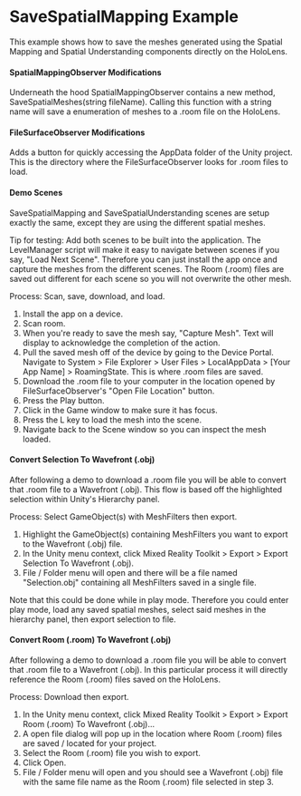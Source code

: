 # SaveSpatialMapping Example
This example shows how to save the meshes generated using the Spatial Mapping and Spatial Understanding components directly on the HoloLens.

#### SpatialMappingObserver Modifications
Underneath the hood SpatialMappingObserver contains a new method, SaveSpatialMeshes(string fileName). Calling this function with a string name will save a enumeration of meshes to a .room file on the HoloLens.

#### FileSurfaceObserver Modifications
Adds a button for quickly accessing the AppData folder of the Unity project. This is the directory where the FileSurfaceObserver looks for .room files to load.

#### Demo Scenes
SaveSpatialMapping and SaveSpatialUnderstanding scenes are setup exactly the same, except they are using the different spatial meshes.

Tip for testing: Add both scenes to be built into the application. The LevelManager script will make it easy to navigate between scenes if you say, "Load Next Scene". Therefore you can just install the app once and capture the meshes from the different scenes. The Room (.room) files are saved out different for each scene so you will not overwrite the other mesh.

Process: Scan, save, download, and load.

1. Install the app on a device.
2. Scan room.
3. When you're ready to save the mesh say, "Capture Mesh". Text will display to acknowledge the completion of the action.
4. Pull the saved mesh off of the device by going to the Device Portal. Navigate to System > File Explorer > User Files > LocalAppData > [Your App Name] > RoamingState. This is where .room files are saved.
5. Download the .room file to your computer in the location opened by FileSurfaceObserver's "Open File Location" button.
6. Press the Play button.
7. Click in the Game window to make sure it has focus.
8. Press the L key to load the mesh into the scene.
9. Navigate back to the Scene window so you can inspect the mesh loaded.

#### Convert Selection To Wavefront (.obj)
After following a demo to download a .room file you will be able to convert that .room file to a Wavefront (.obj). This flow is based off the highlighted selection within Unity's Hierarchy panel.

Process: Select GameObject(s) with MeshFilters then export.

1. Highlight the GameObject(s) containing MeshFilters you want to export to the Wavefront (.obj) file.
2. In the Unity menu context, click Mixed Reality Toolkit > Export > Export Selection To Wavefront (.obj).
3. File / Folder menu will open and there will be a file named "Selection.obj" containing all MeshFilters saved in a single file.

Note that this could be done while in play mode. Therefore you could enter play mode, load any saved spatial meshes, select said meshes in the hierarchy panel, then export selection to file.

#### Convert Room (.room) To Wavefront (.obj)
After following a demo to download a .room file you will be able to convert that .room file to a Wavefront (.obj). In this particular process it will directly reference the Room (.room) files saved on the HoloLens.

Process: Download then export.

1. In the Unity menu context, click Mixed Reality Toolkit > Export > Export Room (.room) To Wavefront (.obj)...
2. A open file dialog will pop up in the location where Room (.room) files are saved / located for your project.
3. Select the Room (.room) file you wish to export.
4. Click Open.
5. File / Folder menu will open and you should see a Wavefront (.obj) file with the same file name as the Room (.room) file selected in step 3.
